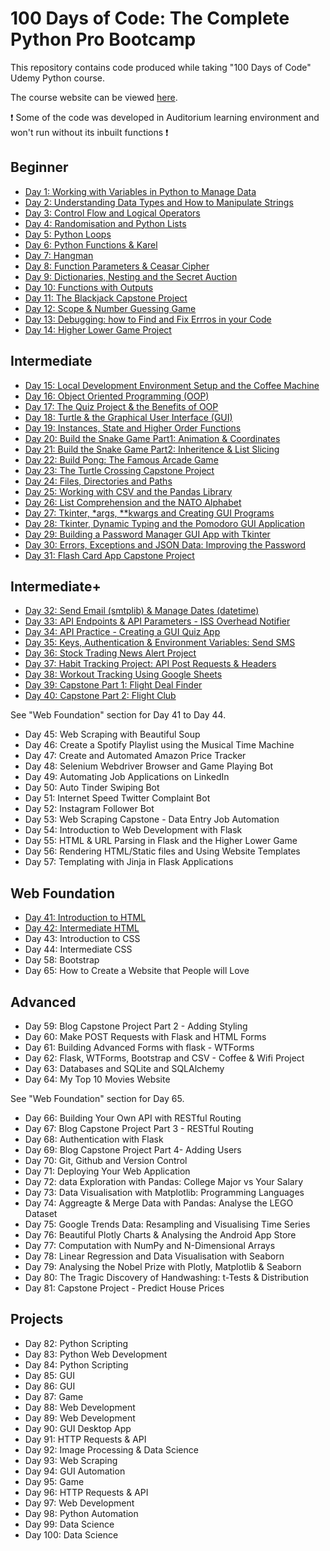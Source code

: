 # 100 Days of Code: The Complete Python Pro Bootcamp

This repository contains code produced while taking "100 Days of Code" Udemy Python course.

The course website can be viewed [here](https://www.udemy.com/course/100-days-of-code).

❗ Some of the code was developed in Auditorium learning environment and won't run without its inbuilt functions ❗

## Beginner 

* [Day 1: Working with Variables in Python to Manage Data](https://github.com/VikSil/Udemy100daysOfCode/tree/trunk/beginner/day_001-variables)
* [Day 2: Understanding Data Types and How to Manipulate Strings](https://github.com/VikSil/Udemy100daysOfCode/tree/trunk/beginner/day_002-data_types)
* [Day 3: Control Flow and Logical Operators](https://github.com/VikSil/Udemy100daysOfCode/tree/trunk/beginner/day_003-control_flow_logical_operators)
* [Day 4: Randomisation and Python Lists](https://github.com/VikSil/Udemy100daysOfCode/tree/trunk/beginner/day_004-randomisation_lists)
* [Day 5: Python Loops](https://github.com/VikSil/Udemy100daysOfCode/tree/trunk/beginner/day_005-loops)
* [Day 6: Python Functions & Karel](https://github.com/VikSil/Udemy100daysOfCode/tree/trunk/beginner/day_006-functions)
* [Day 7: Hangman](https://github.com/VikSil/Udemy100daysOfCode/tree/trunk/beginner/day_007-hangman_game)
* [Day 8: Function Parameters & Ceasar Cipher](https://github.com/VikSil/Udemy100daysOfCode/tree/trunk/beginner/day_008-function_parameters)
* [Day 9: Dictionaries, Nesting and the Secret Auction](https://github.com/VikSil/Udemy100daysOfCode/tree/trunk/beginner/day_009-dictionaries_nesting)
* [Day 10: Functions with Outputs](https://github.com/VikSil/Udemy100daysOfCode/tree/trunk/beginner/day_010-functions_with_outputs)
* [Day 11: The Blackjack Capstone Project](https://github.com/VikSil/Udemy100daysOfCode/tree/trunk/beginner/day_011-blackjack)
* [Day 12: Scope & Number Guessing Game](https://github.com/VikSil/Udemy100daysOfCode/tree/trunk/beginner/day_012-scope)
* [Day 13: Debugging: how to Find and Fix Errros in your Code](https://github.com/VikSil/Udemy100daysOfCode/tree/trunk/beginner/day_013-debugging)
* [Day 14: Higher Lower Game Project](https://github.com/VikSil/Udemy100daysOfCode/tree/trunk/beginner/day_014-higher_lower_game)

## Intermediate

* [Day 15: Local Development Environment Setup and the Coffee Machine](https://github.com/VikSil/Udemy100daysOfCode/tree/trunk/intermediate/day_015-environment_and_cofee_machine)
* [Day 16: Object Oriented Programming (OOP)](https://github.com/VikSil/Udemy100daysOfCode/tree/trunk/intermediate/day_016-oop)
* [Day 17: The Quiz Project & the Benefits of OOP](https://github.com/VikSil/Udemy100daysOfCode/tree/trunk/intermediate/day_017-quiz_project)
* [Day 18: Turtle & the Graphical User Interface (GUI)](https://github.com/VikSil/Udemy100daysOfCode/tree/trunk/intermediate/day_018-turtle_and_gui)
* [Day 19: Instances, State and Higher Order Functions](https://github.com/VikSil/Udemy100daysOfCode/tree/trunk/intermediate/day_019-instances_state_higher_order_functions)
* [Day 20: Build the Snake Game Part1: Animation & Coordinates](https://github.com/VikSil/Udemy100daysOfCode/tree/trunk/intermediate/day_020_021-snake_game)
* [Day 21: Build the Snake Game Part2: Inheritence & List Slicing](https://github.com/VikSil/Udemy100daysOfCode/tree/trunk/intermediate/day_020_021-snake_game)
* [Day 22: Build Pong: The Famous Arcade Game](https://github.com/VikSil/Udemy100daysOfCode/tree/trunk/intermediate/day_022-pong)
* [Day 23: The Turtle Crossing Capstone Project](https://github.com/VikSil/Udemy100daysOfCode/tree/trunk/intermediate/day_023-turtle_crossing)
* [Day 24: Files, Directories and Paths](https://github.com/VikSil/Udemy100daysOfCode/tree/trunk/intermediate/day_024-files_directories_paths)
* [Day 25: Working with CSV and the Pandas Library](https://github.com/VikSil/Udemy100daysOfCode/tree/trunk/intermediate/day_025-csv_and_pandas)
* [Day 26: List Comprehension and the NATO Alphabet](https://github.com/VikSil/Udemy100daysOfCode/tree/trunk/intermediate/day_026-list_comprehension)
* [Day 27: Tkinter, *args, **kwargs and Creating GUI Programs](https://github.com/VikSil/Udemy100daysOfCode/tree/trunk/intermediate/day_027-tkinter_args_kwargs_gui)
* [Day 28: Tkinter, Dynamic Typing and the Pomodoro GUI Application](https://github.com/VikSil/Udemy100daysOfCode/tree/trunk/intermediate/day_028-tkinter_dynamic_typing_pomodoro)
* [Day 29: Building a Password Manager GUI App with Tkinter](https://github.com/VikSil/Udemy100daysOfCode/tree/trunk/intermediate/day_029-password_manager)
* [Day 30: Errors, Exceptions and JSON Data: Improving the Password](https://github.com/VikSil/Udemy100daysOfCode/tree/trunk/intermediate/day_030-errors_exceptions_json)
* [Day 31: Flash Card App Capstone Project](https://github.com/VikSil/Udemy100daysOfCode/tree/trunk/intermediate/day_031-flash_card_app)

## Intermediate+

* [Day 32: Send Email (smtplib) & Manage Dates (datetime)](https://github.com/VikSil/udemy_100_days_of_code/tree/trunk/intermediate%2B/day_032-email_and_dates)
* [Day 33: API Endpoints & API Parameters - ISS Overhead Notifier](https://github.com/VikSil/udemy_100_days_of_code/tree/trunk/intermediate%2B/day_033-API_endpoints_and_parameters)
* [Day 34: API Practice - Creating a GUI Quiz App](https://github.com/VikSil/udemy_100_days_of_code/tree/trunk/intermediate%2B/day_034-API_quiz_app)
* [Day 35: Keys, Authentication & Environment Variables: Send SMS](https://github.com/VikSil/udemy_100_days_of_code/tree/trunk/intermediate%2B/day_035-keys_authentication_env_variables)
* [Day 36: Stock Trading News Alert Project](https://github.com/VikSil/udemy_100_days_of_code/tree/trunk/intermediate%2B/day_036-stock_trading_news)
* [Day 37: Habit Tracking Project: API Post Requests & Headers](https://github.com/VikSil/udemy_100_days_of_code/tree/trunk/intermediate%2B/day_037-API_post_requests_and_headers)
* [Day 38: Workout Tracking Using Google Sheets](https://github.com/VikSil/udemy_100_days_of_code/tree/trunk/intermediate%2B/day_038-workout_tracking)
* [Day 39: Capstone Part 1: Flight Deal Finder](https://github.com/VikSil/udemy_100_days_of_code/tree/trunk/intermediate%2B/day_039_040-flight_club)
* [Day 40: Capstone Part 2: Flight Club](https://github.com/VikSil/udemy_100_days_of_code/tree/trunk/intermediate%2B/day_039_040-flight_club)

See "Web Foundation" section for Day 41 to Day 44. 
  
* Day 45: Web Scraping with Beautiful Soup
* Day 46: Create a Spotify Playlist using the Musical Time Machine
* Day 47: Create and Automated Amazon Price Tracker
* Day 48: Selenium Webdriver Browser and Game Playing Bot
* Day 49: Automating Job Applications on LinkedIn
* Day 50: Auto Tinder Swiping Bot
* Day 51: Internet Speed Twitter Complaint Bot
* Day 52: Instagram Follower Bot
* Day 53: Web Scraping Capstone - Data Entry Job Automation
* Day 54: Introduction to Web Development with Flask
* Day 55: HTML & URL Parsing in Flask and the Higher Lower Game
* Day 56: Rendering HTML/Static files and Using Website Templates
* Day 57: Templating with Jinja in Flask Applications

## Web Foundation

* [Day 41: Introduction to HTML](https://github.com/VikSil/udemy_100_days_of_code/tree/trunk/web_foundation/day_041-intro_HTML)
* [Day 42: Intermediate HTML](https://github.com/VikSil/udemy_100_days_of_code/tree/trunk/web_foundation/day_042-intermediate_HTML)
* Day 43: Introduction to CSS
* Day 44: Intermediate CSS
* Day 58: Bootstrap
* Day 65: How to Create a Website that People will Love
  
## Advanced

* Day 59: Blog Capstone Project Part 2 - Adding Styling
* Day 60: Make POST Requests with Flask and HTML Forms
* Day 61: Building Advanced Forms with flask - WTForms
* Day 62: Flask, WTForms, Bootstrap and CSV - Coffee & Wifi Project
* Day 63: Databases and SQLite and SQLAlchemy
* Day 64: My Top 10 Movies Website

See "Web Foundation" section for Day 65.

* Day 66: Building Your Own API with RESTful Routing
* Day 67: Blog Capstone Project Part 3 - RESTful Routing
* Day 68: Authentication with Flask
* Day 69: Blog Capstone Project Part 4- Adding Users
* Day 70: Git, Github and Version Control
* Day 71: Deploying Your Web Application
* Day 72: data Exploration with Pandas: College Major vs Your Salary
* Day 73: Data Visualisation with Matplotlib: Programming Languages
* Day 74: Aggreagte & Merge Data with Pandas: Analyse the LEGO Dataset
* Day 75: Google Trends Data: Resampling and Visualising Time Series
* Day 76: Beautiful Plotly Charts & Analysing the Android App Store
* Day 77: Computation with NumPy and N-Dimensional Arrays
* Day 78: Linear Regression and Data Visualisation with Seaborn
* Day 79: Analysing the Nobel Prize with Plotly, Matplotlib & Seaborn
* Day 80: The Tragic Discovery of Handwashing: t-Tests & Distribution
* Day 81: Capstone Project - Predict House Prices

## Projects

* Day 82: Python Scripting
* Day 83: Python Web Development
* Day 84: Python Scripting
* Day 85: GUI
* Day 86: GUI
* Day 87: Game
* Day 88: Web Development
* Day 89: Web Development
* Day 90: GUI Desktop App
* Day 91: HTTP Requests & API
* Day 92: Image Processing & Data Science
* Day 93: Web Scraping
* Day 94: GUI Automation
* Day 95: Game
* Day 96: HTTP Requests & API
* Day 97: Web Development
* Day 98: Python Automation
* Day 99: Data Science
* Day 100: Data Science
